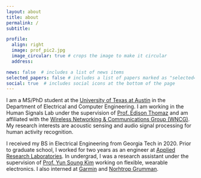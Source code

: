 ```yaml
---
layout: about
title: about
permalink: /
subtitle: 

profile:
  align: right
  image: prof_pic2.jpg
  image_circular: true # crops the image to make it circular
  address: 

news: false  # includes a list of news items
selected_papers: false # includes a list of papers marked as "selected={true}"
social: true  # includes social icons at the bottom of the page
---
```


I am a MS/PhD student at the [University of Texas at Austin](https://www.utexas.edu/) in the Department of Electrical and Computer Engineering. I am working in the Human Signals Lab under the supervision of [Prof. Edison Thomaz](http://users.ece.utexas.edu/~ethomaz/) and am affiliated with the [Wireless Networking & Communications Group (WNCG)](https://www.wncg.org/). My research interests are acoustic sensing and audio signal processing for human activity recognition. 

I received my BS in Electrical Engineering from Georgia Tech in 2020. Prior to graduate school, I worked for two years as an engineer at [Applied Research Laboratories](https://arlut.utexas.edu/). In undergrad, I was a research assistant under the supervision of [Prof. Yun Soung Kim](https://www.ysk.bio/) working on flexible, wearable electronics. I also interned at [Garmin](https://www.garmin.com/en-US/) and [Norhtrop Grumman](https://www.northropgrumman.com/).
